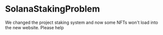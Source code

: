 # SolanaStakingProblem
We changed the project staking system and now some NFTs won't load into the new website. Please help
